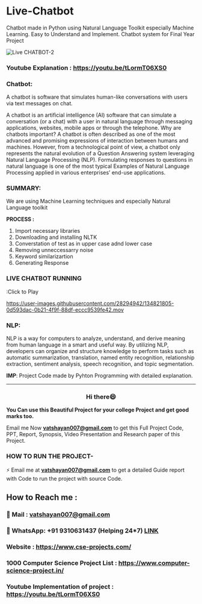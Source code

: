 # Live-Chatbot

Chatbot made in Python using Natural Language Toolkit especially Machine Learning. Easy to Understand and Implement. Chatbot system for Final Year Project 

![Live CHATBOT-2](https://user-images.githubusercontent.com/28294942/134822533-35c1e851-1dde-44d6-9113-39dff062239f.gif)


### Youtube Explanation : https://youtu.be/tLormT06XS0

### Chatbot: 
A chatbot is software that simulates human-like conversations with users via text messages on chat.

A chatbot is an artificial intelligence (AI) software that can simulate a conversation (or a chat) with a user in natural language through messaging applications, websites, mobile apps or through the telephone.
Why are chatbots important? A chatbot is often described as one of the most advanced and promising expressions of interaction between humans and machines. However, from a technological point of view, a chatbot only represents the natural evolution of a Question Answering system leveraging Natural Language Processing (NLP). Formulating responses to questions in natural language is one of the most typical Examples of Natural Language Processing applied in various enterprises’ end-use applications.

### SUMMARY:

We are using Machine Learning techniques and especially Natural Language toolkit

**PROCESS :**
1. Import necessary libraries
2. Downloading and installing NLTK
3. Converstation of test as in upper case adnd lower case
4. Removing unneccessarry noise
5. Keyword similarizartion
6. Generating Response

### LIVE CHATBOT RUNNING
:Click to Play

https://user-images.githubusercontent.com/28294942/134821805-0d593dac-0b21-4f9f-88df-eccc9539fe42.mov



### NLP:

NLP is a way for computers to analyze, understand, and derive meaning from human language in a smart and useful way. By utilizing NLP, developers can organize and structure knowledge to perform tasks such as automatic summarization, translation, named entity recognition, relationship extraction, sentiment analysis, speech recognition, and topic segmentation.

**IMP**: Project Code made by Pyhton Programming with detailed explanation.

-----------------------------------------------------------------------------------------------------------------------------
<h3 align="center">Hi there😄</h3>

**You Can use this Beautiful Project for your college Project and get good marks too.**

Email me Now **vatshayan007@gmail.com** to get this Full Project Code, PPT, Report, Synopsis, Video Presentation and Research paper of this Project.
 
### HOW TO RUN THE PROJECT-
⚡ Email me at **vatshayan007@gmail.com** to get a detailed Guide report with Code to run the project with source Code.


## How to Reach me :

### 💬 Mail : vatshayan007@gmail.com 

### 💬 WhatsApp: **+91 9310631437** (Helping 24*7) **[LINK](https://wa.me/message/CHWN2AHCPMAZK1)** 

### Website : https://www.cse-projects.com/

### 1000 Computer Science Project List : https://www.computer-science-project.in/

### Youtube Implementation of project : https://youtu.be/tLormT06XS0

